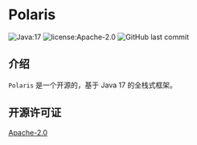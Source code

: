 # Polaris

![Java:17](https://img.shields.io/badge/Java-17-69c)
![license:Apache-2.0](https://img.shields.io/github/license/linliangjun/polaris)
![GitHub last commit](https://img.shields.io/github/last-commit/linliangjun/polaris)

## 介绍

`Polaris` 是一个开源的，基于 Java 17 的全栈式框架。

## 开源许可证

[Apache-2.0](https://www.apache.org/licenses/LICENSE-2.0)
